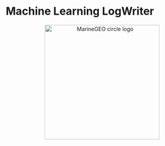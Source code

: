 # Machine Learning __LogWriter__

 <p align="center"> 
 <img src="https://github.com/pedrohrafael/ml-logwriter/blob/main/docs/img/log-bug.gif" alt="MarineGEO circle logo" style="height: 300px; width:300px;"/>
</p>
